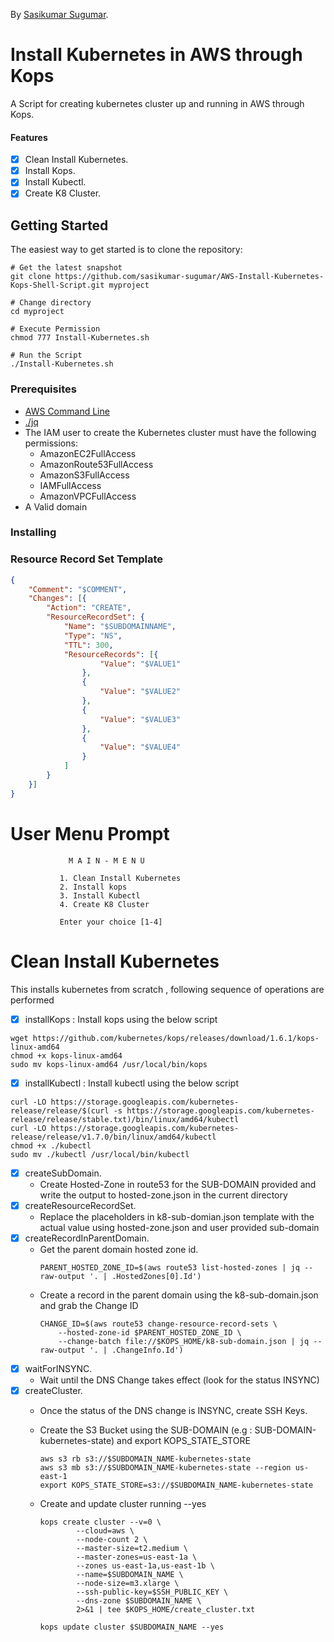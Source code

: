 <!-- If you'd like to use a logo instead uncomment this code and remove the text above this line

  ![Logo](URL to logo img file goes here)

-->

By [Sasikumar Sugumar](http://sasikumarsugumar.io/).

# Install Kubernetes in AWS through Kops

A Script for creating kubernetes cluster up and running in AWS through Kops.

#### Features

- [x] Clean Install Kubernetes.
- [x] Install Kops.
- [x] Install Kubectl.
- [x] Create K8 Cluster.

## Getting Started

The easiest way to get started is to clone the repository:

```
# Get the latest snapshot
git clone https://github.com/sasikumar-sugumar/AWS-Install-Kubernetes-Kops-Shell-Script.git myproject

# Change directory
cd myproject

# Execute Permission
chmod 777 Install-Kubernetes.sh

# Run the Script
./Install-Kubernetes.sh
```


### Prerequisites

- [AWS Command Line](https://aws.amazon.com/cli/)
- [./jq](https://stedolan.github.io/jq/)
- The IAM user to create the Kubernetes cluster must have the following permissions:
    * AmazonEC2FullAccess
    * AmazonRoute53FullAccess
    * AmazonS3FullAccess
    * IAMFullAccess
    * AmazonVPCFullAccess
- A Valid domain 

### Installing

### Resource Record Set Template

```k8-sub-domian.json
{
    "Comment": "$COMMENT",
    "Changes": [{
        "Action": "CREATE",
        "ResourceRecordSet": {
            "Name": "$SUBDOMAINNAME",
            "Type": "NS",
            "TTL": 300,
            "ResourceRecords": [{
                    "Value": "$VALUE1"
                },
                {
                    "Value": "$VALUE2"
                },
                {
                    "Value": "$VALUE3"
                },
                {
                    "Value": "$VALUE4"
                }
            ]
        }
    }]
}
```

# User Menu Prompt

                 M A I N - M E N U

               1. Clean Install Kubernetes
               2. Install kops
               3. Install Kubectl
               4. Create K8 Cluster

               Enter your choice [1-4]

# Clean Install Kubernetes
This installs kubernetes from scratch , following sequence of operations are performed
- [x] installKops : Install kops using the below script

```
wget https://github.com/kubernetes/kops/releases/download/1.6.1/kops-linux-amd64
chmod +x kops-linux-amd64
sudo mv kops-linux-amd64 /usr/local/bin/kops
```
- [x] installKubectl : Install kubectl using the below script

```
curl -LO https://storage.googleapis.com/kubernetes-release/release/$(curl -s https://storage.googleapis.com/kubernetes-release/release/stable.txt)/bin/linux/amd64/kubectl
curl -LO https://storage.googleapis.com/kubernetes-release/release/v1.7.0/bin/linux/amd64/kubectl
chmod +x ./kubectl
sudo mv ./kubectl /usr/local/bin/kubectl
```
- [x] createSubDomain.
    * Create Hosted-Zone in route53 for the SUB-DOMAIN provided and write the output to hosted-zone.json in the current directory
- [x] createResourceRecordSet.
    * Replace the placeholders in k8-sub-domian.json template with the actual value using hosted-zone.json and user provided sub-domain
- [x] createRecordInParentDomain.
    * Get the parent domain hosted zone id.
        ```
        PARENT_HOSTED_ZONE_ID=$(aws route53 list-hosted-zones | jq --raw-output '. | .HostedZones[0].Id')

        ```
    * Create a record in the parent domain using the k8-sub-domain.json and grab the Change ID
        ```
        CHANGE_ID=$(aws route53 change-resource-record-sets \
            --hosted-zone-id $PARENT_HOSTED_ZONE_ID \
            --change-batch file://$KOPS_HOME/k8-sub-domain.json | jq --raw-output '. | .ChangeInfo.Id')
        ```
- [x] waitForINSYNC.
    * Wait until the DNS Change takes effect (look for the status INSYNC)
- [x] createCluster.  
    * Once the status of the DNS change is INSYNC, create SSH Keys.
    * Create the S3 Bucket using the SUB-DOMAIN (e.g : SUB-DOMAIN-kubernetes-state) and export KOPS_STATE_STORE
        ```
        aws s3 rb s3://$SUBDOMAIN_NAME-kubernetes-state
        aws s3 mb s3://$SUBDOMAIN_NAME-kubernetes-state --region us-east-1
        export KOPS_STATE_STORE=s3://$SUBDOMAIN_NAME-kubernetes-state
        ```
    * Create and update cluster running --yes
    
        ```
        kops create cluster --v=0 \
                --cloud=aws \
                --node-count 2 \
                --master-size=t2.medium \
                --master-zones=us-east-1a \
                --zones us-east-1a,us-east-1b \
                --name=$SUBDOMAIN_NAME \
                --node-size=m3.xlarge \
                --ssh-public-key=$SSH_PUBLIC_KEY \
                --dns-zone $SUBDOMAIN_NAME \
                2>&1 | tee $KOPS_HOME/create_cluster.txt  

        kops update cluster $SUBDOMAIN_NAME --yes   
        ```


